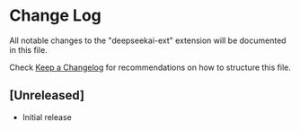 # Change Log

All notable changes to the "deepseekai-ext" extension will be documented in this file.

Check [Keep a Changelog](http://keepachangelog.com/) for recommendations on how to structure this file.

## [Unreleased]

- Initial release